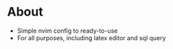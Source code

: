 # About
- Simple nvim config to ready-to-use
- For all purposes, including latex editor and sql query
